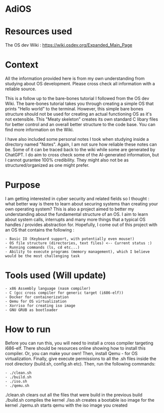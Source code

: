 # AdiOS

# Resources used
The OS dev Wiki : https://wiki.osdev.org/Expanded_Main_Page


# Context
All the information provided here is from my own understanding from studying about OS development. Please cross check all information with a reliable source.

This is a follow up to the bare-bones tutorial I followed from the OS dev Wiki. The bare-bones tutorial takes you through creating a simple OS that prints "Hello world" to the terminal. However, this simple bare bones structure should not be used for creating an actual functioning OS as it's not extensible. This "Meaty skeleton" creates its own standard C libary files for better control and an overall better structure to the code base. You can find more information on the Wiki.

I have also included some personal notes I took when studying inside a directory named "Notes". Again, I am not sure how reliable these notes can be. Some of it can be traced back to the wiki while some are generated by ChatGPT. I do aim to cross check some of the AI-generated information, but I cannot gurantee 100% credibility. They might also not be as structured/organized as one might prefer.

# Purpose
I am getting interested in cyber security and related fields so I thought : what better way is there to learn about securing systems than creating your own operating system? This is also a project aimed to better my understanding about the fundamental structure of an OS. I aim to learn about system calls, interrupts and many more things that a typical OS handles / provides abstraction for. Hopefully, I come out of this project with an OS that contains the following : 

    - Basic IO (Keyboard support, with potentially even mouse!)
    - OS file structure (directories, text files) <-- Current status :)
    - Running commands (ls, cd etc...)
    - Ability to execute programs (memory management), which I believe would be the most challenging task

# Tools used (Will update)
    - x86 Assembly language (nasm compiler)
    - C (gcc cross compiler for generic target (i686-elf))
    - Docker for containerization
    - Qemu for OS virtualization
    - Xorriso for creating iso image
    - GNU GRUB as bootloader

# How to run
Before you can run this, you will need to install a cross compiler targeting i686-elf. There should be resources online showing how to install this compiler. Or, you can make your own!
Then, install Qemu - for OS virtualization.
Finally, give execute permissions to all the .sh files inside the root directory (build.sh, config.sh etc). Then, run the following commands:

    - ./clean.sh
    - ./build.sh
    - ./iso.sh
    - ./qemu.sh

./clean.sh clears out all the files that were build in the previous build
./build.sh compiles the kernel
./iso.sh creates a bootable iso image for the kernel
./qemu.sh starts qemu with the iso image you created


